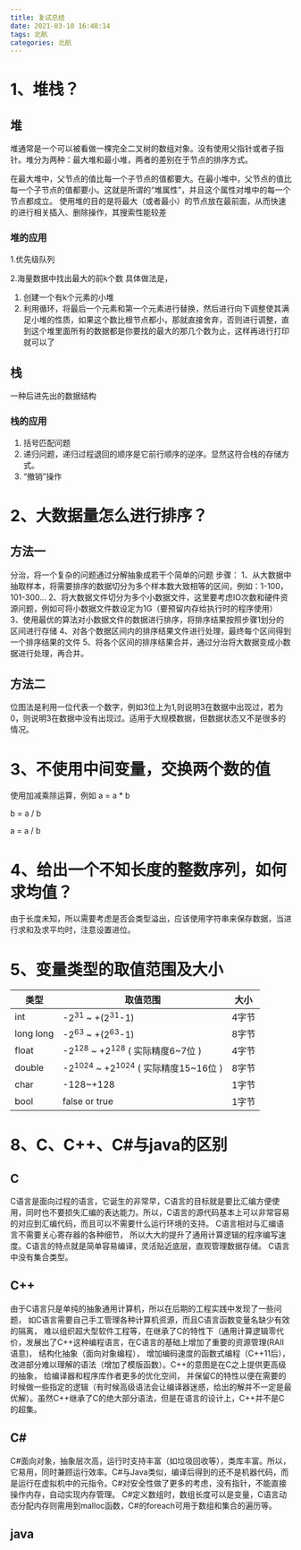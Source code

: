 ```yaml
---
title: 复试总结
date: 2021-03-10 16:48:14
tags: 北航
categories: 北航
---
```

# 1、堆栈？
## 堆
堆通常是一个可以被看做一棵完全二叉树的数组对象。没有使用父指针或者子指针。堆分为两种：最大堆和最小堆，两者的差别在于节点的排序方式。

在最大堆中，父节点的值比每一个子节点的值都要大。在最小堆中，父节点的值比每一个子节点的值都要小。这就是所谓的“堆属性”，并且这个属性对堆中的每一个节点都成立。
使用堆的目的是将最大（或者最小）的节点放在最前面，从而快速的进行相关插入、删除操作，其搜索性能较差
### 堆的应用
1.优先级队列

2.海量数据中找出最大的前k个数
具体做法是，
1. 创建一个有k个元素的小堆
2. 利用循环，将最后一个元素和第一个元素进行替换，然后进行向下调整使其满足小堆的性质，如果这个数比根节点都小，那就直接舍弃，否则进行调整，直到这个堆里面所有的数据都是你要找的最大的那几个数为止，这样再进行打印就可以了

## 栈
一种后进先出的数据结构
### 栈的应用
1. 括号匹配问题
2. 递归问题，递归过程退回的顺序是它前行顺序的逆序。显然这符合栈的存储方式。
3. “撤销”操作

# 2、大数据量怎么进行排序？
## 方法一
分治，将一个复杂的问题通过分解抽象成若干个简单的问题
步骤：
1、从大数据中抽取样本，将需要排序的数据切分为多个样本数大致相等的区间，例如：1-100，101-300…
2、将大数据文件切分为多个小数据文件，这里要考虑IO次数和硬件资源问题，例如可将小数据文件数设定为1G（要预留内存给执行时的程序使用）
3、使用最优的算法对小数据文件的数据进行排序，将排序结果按照步骤1划分的区间进行存储
4、对各个数据区间内的排序结果文件进行处理，最终每个区间得到一个排序结果的文件
5、将各个区间的排序结果合并，通过分治将大数据变成小数据进行处理，再合并。
## 方法二
位图法是利用一位代表一个数字，例如3位上为1,则说明3在数据中出现过，若为0，则说明3在数据中没有出现过。适用于大规模数据，但数据状态又不是很多的情况。


# 3、不使用中间变量，交换两个数的值
使用加减乘除运算，例如
a = a * b

b = a / b

a = a / b

# 4、给出一个不知长度的整数序列，如何求均值？
由于长度未知，所以需要考虑是否会类型溢出，应该使用字符串来保存数据，当进行求和及求平均时，注意设置进位。

# 5、变量类型的取值范围及大小
|  类型   | 取值范围 | 大小 |
|  ----  | ----  | ----  |
| int  | -2<sup>31</sup> ~ +(2<sup>31</sup>-1) | 4字节|
| long long  | -2<sup>63</sup> ~ +(2<sup>63</sup>-1) |8字节|
| float  | -2<sup>128</sup> ~ +2<sup>128</sup> ( 实际精度6~7位 ) | 4字节|
| double  | -2<sup>1024</sup> ~ +2<sup>1024</sup> ( 实际精度15~16位 ) |8字节|
| char  | -128~+128 | 1字节|
| bool  | false or true |1字节|

# 8、C、C++、C#与java的区别
## C
C语言是面向过程的语言，它诞生的非常早，C语言的目标就是要比汇编方便使用，同时也不要损失汇编的表达能力。所以，C语言的源代码基本上可以非常容易的对应到汇编代码，而且可以不需要什么运行环境的支持。
C语言相对与汇编语言不需要关心寄存器的各种细节， 所以大大的提升了通用计算逻辑的程序编写速度。C语言的特点就是简单容易编译，灵活贴近底层，直观管理数据存储。
C语言中没有集合类型。
## C++
由于C语言只是单纯的抽象通用计算机，所以在后期的工程实践中发现了一些问题， 如C语言需要自己手工管理各种计算机资源，而且C语言函数变量名缺少有效的隔离， 难以组织超大型软件工程等，在继承了C的特性下（通用计算逻辑零代价，发展出了C++这种编程语言，在C语言的基础上增加了重要的资源管理(RAII语意)， 结构化抽象（面向对象编程）， 增加编码速度的函数式编程（C++11后）， 改进部分难以理解的语法（增加了模版函数）。C++的意图是在C之上提供更高级的抽象， 给编译器和程序库作者更多的优化空间， 并保留C的特性以便在需要的时候做一些指定的逻辑（有时候高级语法会让编译器迷惑，给出的解并不一定是最优解）。虽然C++继承了C的绝大部分语法，但是在语言的设计上，C++并不是C的超集。
## C#
C#面向对象，抽象层次高，运行时支持丰富（如垃圾回收等），类库丰富。所以，它易用，同时兼顾运行效率。C#与Java类似，编译后得到的还不是机器代码，而是运行在虚拟机中的元指令。C#对安全性做了更多的考虑，没有指针，不能直接操作内存，自动实现内存管理。
C#定义数组时，数组长度可以是变量，C语言动态分配内存则需用到malloc函数，C#的foreach可用于数组和集合的遍历等。
## java